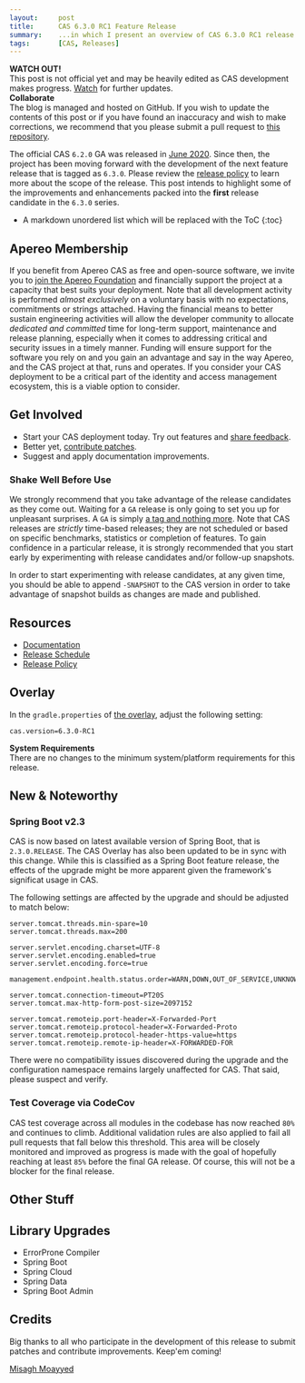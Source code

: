 ```yaml
---
layout:     post
title:      CAS 6.3.0 RC1 Feature Release
summary:    ...in which I present an overview of CAS 6.3.0 RC1 release.
tags:       [CAS, Releases]
---
```


<div class="alert alert-danger">
  <strong>WATCH OUT!</strong><br/>This post is not official yet and may be heavily edited as CAS development makes progress. <a href="https://apereo.github.io/feed.xml">Watch</a> for further updates.
</div>

<div class="alert alert-success">
  <strong>Collaborate</strong><br/>The blog is managed and hosted on GitHub. If you wish to update the contents of this post or if you have found an inaccuracy and wish to make corrections, we recommend that you please submit a pull request to <a href="https://github.com/apereo/apereo.github.io">this repository</a>.
</div>

The official CAS `6.2.0` GA was released in [June 2020](https://github.com/apereo/cas/releases). Since then, the project has been moving forward with the development of the next feature release that is tagged as `6.3.0`. Please review the [release policy](https://apereo.github.io/cas/developer/Release-Policy.html) to learn more about the scope of the release. This post intends to highlight some of the improvements and enhancements packed into the **first** release candidate in the `6.3.0` series.

<!-- If you are looking for additional info on the previous release candidate, [please see this post](https://apereo.github.io/2020/04/17/620rc4-release/). -->

* A markdown unordered list which will be replaced with the ToC
{:toc}

## Apereo Membership

If you benefit from Apereo CAS as free and open-source software, we invite you to [join the Apereo Foundation](https://www.apereo.org/content/apereo-membership) and financially support the project at a capacity that best suits your deployment. Note that all development activity is performed *almost exclusively* on a voluntary basis with no expectations, commitments or strings attached. Having the financial means to better sustain engineering activities will allow the developer community to allocate *dedicated and committed* time for long-term support, maintenance and release planning, especially when it comes to addressing critical and security issues in a timely manner. Funding will ensure support for the software you rely on and you gain an advantage and say in the way Apereo, and the CAS project at that, runs and operates. If you consider your CAS deployment to be a critical part of the identity and access management ecosystem, this is a viable option to consider.

## Get Involved

- Start your CAS deployment today. Try out features and [share feedback](https://apereo.github.io/cas/Mailing-Lists.html).
- Better yet, [contribute patches](https://apereo.github.io/cas/developer/Contributor-Guidelines.html).
- Suggest and apply documentation improvements.

### Shake Well Before Use

We strongly recommend that you take advantage of the release candidates as they come out. Waiting for a `GA` release is only going to set you up for unpleasant surprises. A `GA` is simply [a tag and nothing more](https://apereo.github.io/2017/03/08/the-myth-of-ga-rel/). Note that CAS releases are *strictly* time-based releases; they are not scheduled or based on specific benchmarks, statistics or completion of features. To gain confidence in a particular release, it is strongly recommended that you start early by experimenting with release candidates and/or follow-up snapshots.

In order to start experimenting with release candidates, at any given time, you should be able to append `-SNAPSHOT` to the CAS version in order to take advantage of snapshot builds as changes are made and published.

## Resources

- [Documentation](https://apereo.github.io/cas/development/)
- [Release Schedule](https://github.com/apereo/cas/milestones)
- [Release Policy](https://apereo.github.io/cas/developer/Release-Policy.html)

## Overlay

In the `gradle.properties` of [the overlay](https://github.com/apereo/cas-overlay-template), adjust the following setting:

```properties
cas.version=6.3.0-RC1
```

<div class="alert alert-info">
  <strong>System Requirements</strong><br/>There are no changes to the minimum system/platform requirements for this release.
</div>

## New & Noteworthy

### Spring Boot v2.3

CAS is now based on latest available version of Spring Boot, that is `2.3.0.RELEASE`. The CAS Overlay has also been updated to be in sync with this change. While this is classified as a Spring Boot feature release, the effects of the upgrade might be more apparent given the framework's significat usage in CAS. 

The following settings are affected by the upgrade and should be adjusted to match below:

```properties
server.tomcat.threads.min-spare=10
server.tomcat.threads.max=200

server.servlet.encoding.charset=UTF-8
server.servlet.encoding.enabled=true
server.servlet.encoding.force=true

management.endpoint.health.status.order=WARN,DOWN,OUT_OF_SERVICE,UNKNOWN,UP

server.tomcat.connection-timeout=PT20S
server.tomcat.max-http-form-post-size=2097152

server.tomcat.remoteip.port-header=X-Forwarded-Port
server.tomcat.remoteip.protocol-header=X-Forwarded-Proto
server.tomcat.remoteip.protocol-header-https-value=https
server.tomcat.remoteip.remote-ip-header=X-FORWARDED-FOR
```

There were no compatibility issues discovered during the upgrade and the configuration namespace remains largely unaffected for CAS. That said, please suspect and verify.

### Test Coverage via CodeCov

CAS test coverage across all modules in the codebase has now reached `80%` and continues to climb. Additional validation rules are also applied to fail all pull requests that fall below this threshold. This area will be closely monitored and improved 
as progress is made with the goal of hopefully reaching at least `85%` before the final GA release. Of course, this will not be a blocker for the final release.


## Other Stuff


## Library Upgrades

- ErrorProne Compiler
- Spring Boot
- Spring Cloud
- Spring Data
- Spring Boot Admin

## Credits

Big thanks to all who participate in the development of this release to submit patches and contribute improvements. Keep'em coming!

[Misagh Moayyed](https://fawnoos.com)

